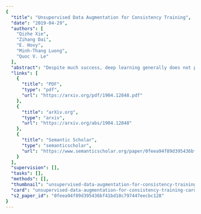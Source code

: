 ```yaml
---
{
  "title": "Unsupervised Data Augmentation for Consistency Training",
  "date": "2019-04-29",
  "authors": [
    "Qizhe Xie",
    "Zihang Dai",
    "E. Hovy",
    "Minh-Thang Luong",
    "Quoc V. Le"
  ],
  "abstract": "Despite much success, deep learning generally does not perform well with small labeled training sets. In these scenarios, data augmentation has shown much promise in alleviating the need for more labeled data, but it so far has mostly been applied in supervised settings and achieved limited gains. In this work, we propose to apply data augmentation to unlabeled data in a semi-supervised learning setting. Our method, named Unsupervised Data Augmentation or UDA, encourages the model predictions to be consistent between an unlabeled example and an augmented unlabeled example. Unlike previous methods that use random noise such as Gaussian noise or dropout noise, UDA has a small twist in that it makes use of harder and more realistic noise generated by state-of-the-art data augmentation methods. This small twist leads to substantial improvements on six language tasks and three vision tasks even when the labeled set is extremely small. For example, on the IMDb text classification dataset, with only 20 labeled examples, UDA achieves an error rate of 4.20, outperforming the state-of-the-art model trained on 25,000 labeled examples. On standard semi-supervised learning benchmarks CIFAR-10 and SVHN, UDA outperforms all previous approaches and achieves an error rate of 2.7% on CIFAR-10 with only 4,000 examples and an error rate of 2.85% on SVHN with only 250 examples, nearly matching the performance of models trained on the full sets which are one or two orders of magnitude larger. UDA also works well on large-scale datasets such as ImageNet. When trained with 10% of the labeled set, UDA improves the top-1/top-5 accuracy from 55.1/77.3% to 68.7/88.5%. For the full ImageNet with 1.3M extra unlabeled data, UDA further pushes the performance from 78.3/94.4% to 79.0/94.5%.",
  "links": [
    {
      "title": "PDF",
      "type": "pdf",
      "url": "https://arxiv.org/pdf/1904.12848.pdf"
    },
    {
      "title": "arXiv.org",
      "type": "arxiv",
      "url": "https://arxiv.org/abs/1904.12848"
    },
    {
      "title": "Semantic Scholar",
      "type": "semanticscholar",
      "url": "https://www.semanticscholar.org/paper/0feea94f89d395436bf41bd10c797447eecbc128"
    }
  ],
  "supervision": [],
  "tasks": [],
  "methods": [],
  "thumbnail": "unsupervised-data-augmentation-for-consistency-training-thumb.jpg",
  "card": "unsupervised-data-augmentation-for-consistency-training-card.jpg",
  "s2_paper_id": "0feea94f89d395436bf41bd10c797447eecbc128"
}
---
```


